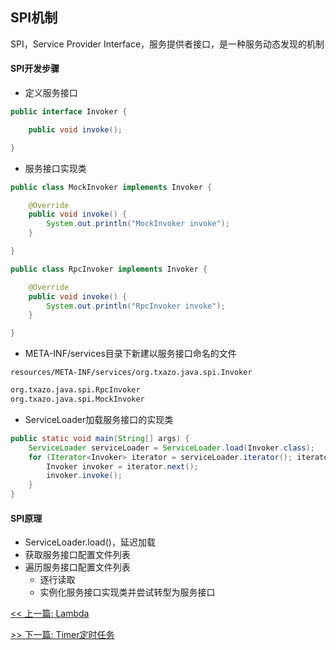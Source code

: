 ## SPI机制

SPI，Service Provider Interface，服务提供者接口，是一种服务动态发现的机制

#### SPI开发步骤

* 定义服务接口

```java
public interface Invoker {

    public void invoke();

}
```

* 服务接口实现类

```java
public class MockInvoker implements Invoker {

    @Override
    public void invoke() {
        System.out.println("MockInvoker invoke");
    }

}
```

```java
public class RpcInvoker implements Invoker {

    @Override
    public void invoke() {
        System.out.println("RpcInvoker invoke");
    }

}
```

* META-INF/services目录下新建以服务接口命名的文件

`resources/META-INF/services/org.txazo.java.spi.Invoker`

```txt
org.txazo.java.spi.RpcInvoker
org.txazo.java.spi.MockInvoker
```

* ServiceLoader加载服务接口的实现类

```java
public static void main(String[] args) {
    ServiceLoader serviceLoader = ServiceLoader.load(Invoker.class);
    for (Iterator<Invoker> iterator = serviceLoader.iterator(); iterator.hasNext(); ) {
        Invoker invoker = iterator.next();
        invoker.invoke();
    }
}
```

#### SPI原理

* ServiceLoader.load()，延迟加载
* 获取服务接口配置文件列表
* 遍历服务接口配置文件列表
    * 逐行读取
    * 实例化服务接口实现类并尝试转型为服务接口


[<< 上一篇: Lambda](2-Java基础/Lambda.md)

[>> 下一篇: Timer定时任务](2-Java基础/Timer定时任务.md)
